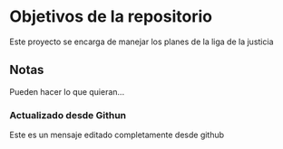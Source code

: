 # Objetivos de la repositorio

Este proyecto se encarga de manejar los planes de la liga de la justicia


## Notas
Pueden hacer lo que quieran...

### Actualizado desde Githun
Este es un mensaje editado completamente desde github
